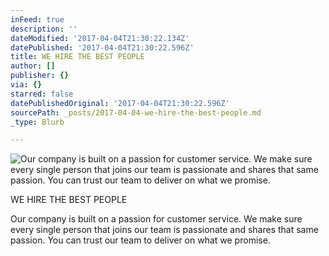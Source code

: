 ```yaml
---
inFeed: true
description: ''
dateModified: '2017-04-04T21:30:22.134Z'
datePublished: '2017-04-04T21:30:22.596Z'
title: WE HIRE THE BEST PEOPLE
author: []
publisher: {}
via: {}
starred: false
datePublishedOriginal: '2017-04-04T21:30:22.596Z'
sourcePath: _posts/2017-04-04-we-hire-the-best-people.md
_type: Blurb

---
```

![Our company is built on a passion for customer service. We make sure every single person that joins our team is passionate and shares that same passion. You can trust our team to deliver on what we promise.](https://the-grid-user-content.s3-us-west-2.amazonaws.com/01a47d8f-6d6d-4c0c-a584-b763568a85c4.jpg)

WE HIRE THE BEST PEOPLE

Our company is built on a passion for customer service. We make sure every single person that joins our team is passionate and shares that same passion. You can trust our team to deliver on what we promise.